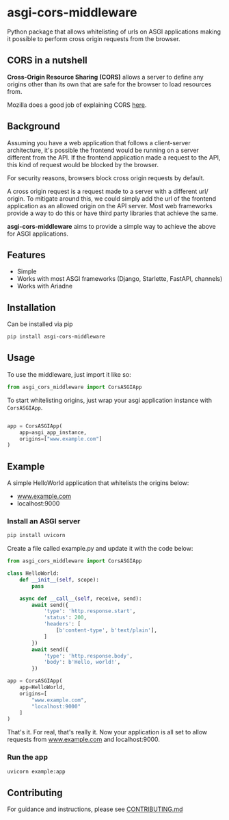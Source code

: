 # asgi-cors-middleware

Python package that allows whitelisting of urls on ASGI applications making it possible to perform cross origin requests from the browser.

## CORS in a nutshell

**Cross-Origin Resource Sharing (CORS)** allows a server to define any
 origins other than its own that are safe for the browser to load resources from.

Mozilla does a good job of explaining CORS [here](https://developer.mozilla.org/en-US/docs/Web/HTTP/CORS).

## Background

Assuming you have a web application that follows a client-server architecture, it's possible the frontend would be running on a server
different from the API. If the frontend application made a request to the API, this kind of request would be blocked by the browser.

For security reasons, browsers block cross origin requests by default.

A cross origin request is a request made to a server with a different url/ origin. To mitigate around this, we could simply add the url of the frontend application as an allowed origin on the API server.
Most web frameworks provide a way to do this or have third party libraries that achieve the same.

**asgi-cors-middleware** aims to provide a simple way to achieve the above for ASGI applications.

## Features

* Simple
* Works with most ASGI frameworks (Django, Starlette, FastAPI, channels)
* Works with Ariadne

## Installation

Can be installed via pip

```bash
pip install asgi-cors-middleware
```

## Usage

To use the middleware, just import it like so:

```python
from asgi_cors_middleware import CorsASGIApp
```

To start whitelisting origins, just wrap your asgi application instance with
`CorsASGIApp`.

```python

app = CorsASGIApp(
    app=asgi_app_instance,
    origins=["www.example.com"]
)
```

## Example

A simple HelloWorld application that whitelists the origins below:
* www.example.com
* localhost:9000

### Install an ASGI server

```bash
pip install uvicorn
```

Create a file called example.py and update it with the code below:

```python
from asgi_cors_middleware import CorsASGIApp

class HelloWorld:
    def __init__(self, scope):
        pass

    async def __call__(self, receive, send):
        await send({
            'type': 'http.response.start',
            'status': 200,
            'headers': [
                [b'content-type', b'text/plain'],
            ]
        })
        await send({
            'type': 'http.response.body',
            'body': b'Hello, world!',
        })

app = CorsASGIApp(
    app=HelloWorld,
    origins=[
        "www.example.com",
        "localhost:9000"
    ]
)
```

That's it. For real, that's really it. Now your application is all set to allow requests from www.example.com and localhost:9000.

### Run the app

```bash
uvicorn example:app
```

## Contributing

For guidance and instructions, please see [CONTRIBUTING.md](CONTRIBUTING.md)
